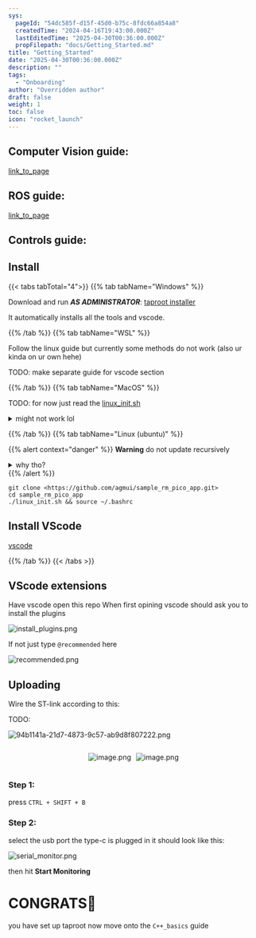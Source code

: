 ```yaml
---
sys:
  pageId: "54dc585f-d15f-45d0-b75c-8fdc66a854a8"
  createdTime: "2024-04-16T19:43:00.000Z"
  lastEditedTime: "2025-04-30T00:36:00.000Z"
  propFilepath: "docs/Getting_Started.md"
title: "Getting_Started"
date: "2025-04-30T00:36:00.000Z"
description: ""
tags:
  - "Onboarding"
author: "Overridden author"
draft: false
weight: 1
toc: false
icon: "rocket_launch"
---
```


## Computer Vision guide:

[link_to_page](86d45bc0-388b-4d26-8848-44f255f73d0e)

## ROS guide:

[link_to_page](3c76c1de-ec8f-46d6-8b0a-294005edc2d5)

## Controls guide:

## Install

{{< tabs tabTotal="4">}}
{{% tab tabName="Windows" %}}

Download and run _**AS ADMINISTRATOR**_: [taproot installer](https://github.com/Thornbots/TeachingFreshies/releases/tag/1.0)

It automatically installs all the tools and vscode.

{{% /tab %}}
{{% tab tabName="WSL" %}}

Follow the linux guide but currently some methods do not work (also ur kinda on ur own hehe)

TODO: make separate guide for vscode section

{{% /tab %}}
{{% tab tabName="MacOS" %}}

TODO: for now just read the [linux_init.sh](https://github.com/agmui/sample_rm_pico_app/blob/main/linux_init.sh)

<details>
<summary>might not work lol</summary>

`brew install libusb pkg-config`

Next install: [vscode](https://code.visualstudio.com/Download)

</details>

{{% /tab %}}
{{% tab tabName="Linux (ubuntu)" %}}

{{% alert context="danger" %}}
**Warning** do not update recursively
<details>
<summary>why tho?</summary>
There are some submodules that may go on for a while (like tinyusb) and I highly
recommend you don't need to get them.
If you want to see what submodules I update just look in `linux_init.sh`
</details>
{{% /alert %}}

```shell
git clone <https://github.com/agmui/sample_rm_pico_app.git>
cd sample_rm_pico_app
./linux_init.sh && source ~/.bashrc
```

## Install VScode

[vscode](https://code.visualstudio.com/Download)

{{% /tab %}}
{{< /tabs >}}

## VScode extensions

Have vscode open this repo
When first opining vscode should ask you to install the plugins

![install_plugins.png](https://prod-files-secure.s3.us-west-2.amazonaws.com/d518164a-d88e-44d1-a4ee-3adb3bd8bce0/89bd30f0-1825-4e77-867b-0a41ce370880/install_plugins.png?X-Amz-Algorithm=AWS4-HMAC-SHA256&X-Amz-Content-Sha256=UNSIGNED-PAYLOAD&X-Amz-Credential=ASIAZI2LB4665L22NB3K%2F20250508%2Fus-west-2%2Fs3%2Faws4_request&X-Amz-Date=20250508T200938Z&X-Amz-Expires=3600&X-Amz-Security-Token=IQoJb3JpZ2luX2VjENT%2F%2F%2F%2F%2F%2F%2F%2F%2F%2FwEaCXVzLXdlc3QtMiJHMEUCIQCbPf8zwckGAPKQZN3C9suXcr8k0rw9AJnf3BFftiQT3wIgbdDm%2BUs82jkquR51ERu%2BHaGIU1KDHVdGtL5Ef5uEnLoq%2FwMIfRAAGgw2Mzc0MjMxODM4MDUiDFCn%2FRaC0GUh54dZ1ircA9LUlVXJa%2BCiYzp6C%2FXC75XyHvmMewwV5BmTprqEn%2FGK6wAd1ce5IB9lGJOBN5poH8LexpecJbB9mhs9hE1WBR1d9ifebByIfUjDXxJB%2Foy3%2B0NdORRQ4X%2Fj9Y9fVYBKxO3hAc5R3C%2FsY9PDLGjSoS5Nd%2Biey1QJZ8Q2PGBz%2F%2BGbDHwont%2Fdg95UG7EpVaG7RevdL89t8Y8KegBpMOlp8I7BaWURLFAdG%2B7RhhgOwQKg1UHtvXiEaZEsqbf6CZG137jAmGGV%2Bjhm4QGRlnIEtbi0bCOKbIwyk6ya0dqMfsrgPlBe1m8n83XTMqEWImjOMaVKU1Q08rqfLa%2BVHPgN1%2Bn3J2x%2BCXNFOLYpZotMpDlPkfYhvepoX3%2BrJxkZm9z8tY7McfvCkvab61vlYcO2lPtKX9zf50xfuJsohAzdx4RU6PQ39Wih8152arW%2FCJ53B2H2Zgg5nsffngn7ewbUrq5d%2Bx2FV9IY0PmNKS8oP8euoljUgX6SaZhbJa6nGD2uGnOrst%2FdSEGl858cXJBj8KMmc2srYMssi6cTqLUiWFLrktZKP8UOdRdhMR7jHAThWf7xqASCdypL7FV9e52bicqmhJnfsFd%2B4GSveNMjpFwUqKVk6%2FW5%2BYoaGgsOMPiZ9MAGOqUB17qUV6I4xDVrLumxy1BibeeOew%2FACLHKHoRAx33yFFmNpIvKe%2B86KrSx01L1yjlNtit9oJfMjjlDmzdUJxRlN1yfZJyuMy0FC7r7scWWoMEiU5zajP3SK7Vc6Uy5cnUKybguhg%2FpHtmuVlF5RtWO7P1b6eRSwiLfyeCyEknNQECCbl5BFLBwsNqlOThf9IeFPgGj2HqzNmI%2BF5kjcIPXJ0zK%2B3dY&X-Amz-Signature=dfc7ef033dcd05fc4d47f898af87d8acb86fe73374a8ed54835dc17e247b4fab&X-Amz-SignedHeaders=host&x-id=GetObject)

If not just type `@recommended` here  

![recommended.png](https://prod-files-secure.s3.us-west-2.amazonaws.com/d518164a-d88e-44d1-a4ee-3adb3bd8bce0/61e661e9-5d85-4dfc-be0d-8d2097a5e793/recommended.png?X-Amz-Algorithm=AWS4-HMAC-SHA256&X-Amz-Content-Sha256=UNSIGNED-PAYLOAD&X-Amz-Credential=ASIAZI2LB4665L22NB3K%2F20250508%2Fus-west-2%2Fs3%2Faws4_request&X-Amz-Date=20250508T200938Z&X-Amz-Expires=3600&X-Amz-Security-Token=IQoJb3JpZ2luX2VjENT%2F%2F%2F%2F%2F%2F%2F%2F%2F%2FwEaCXVzLXdlc3QtMiJHMEUCIQCbPf8zwckGAPKQZN3C9suXcr8k0rw9AJnf3BFftiQT3wIgbdDm%2BUs82jkquR51ERu%2BHaGIU1KDHVdGtL5Ef5uEnLoq%2FwMIfRAAGgw2Mzc0MjMxODM4MDUiDFCn%2FRaC0GUh54dZ1ircA9LUlVXJa%2BCiYzp6C%2FXC75XyHvmMewwV5BmTprqEn%2FGK6wAd1ce5IB9lGJOBN5poH8LexpecJbB9mhs9hE1WBR1d9ifebByIfUjDXxJB%2Foy3%2B0NdORRQ4X%2Fj9Y9fVYBKxO3hAc5R3C%2FsY9PDLGjSoS5Nd%2Biey1QJZ8Q2PGBz%2F%2BGbDHwont%2Fdg95UG7EpVaG7RevdL89t8Y8KegBpMOlp8I7BaWURLFAdG%2B7RhhgOwQKg1UHtvXiEaZEsqbf6CZG137jAmGGV%2Bjhm4QGRlnIEtbi0bCOKbIwyk6ya0dqMfsrgPlBe1m8n83XTMqEWImjOMaVKU1Q08rqfLa%2BVHPgN1%2Bn3J2x%2BCXNFOLYpZotMpDlPkfYhvepoX3%2BrJxkZm9z8tY7McfvCkvab61vlYcO2lPtKX9zf50xfuJsohAzdx4RU6PQ39Wih8152arW%2FCJ53B2H2Zgg5nsffngn7ewbUrq5d%2Bx2FV9IY0PmNKS8oP8euoljUgX6SaZhbJa6nGD2uGnOrst%2FdSEGl858cXJBj8KMmc2srYMssi6cTqLUiWFLrktZKP8UOdRdhMR7jHAThWf7xqASCdypL7FV9e52bicqmhJnfsFd%2B4GSveNMjpFwUqKVk6%2FW5%2BYoaGgsOMPiZ9MAGOqUB17qUV6I4xDVrLumxy1BibeeOew%2FACLHKHoRAx33yFFmNpIvKe%2B86KrSx01L1yjlNtit9oJfMjjlDmzdUJxRlN1yfZJyuMy0FC7r7scWWoMEiU5zajP3SK7Vc6Uy5cnUKybguhg%2FpHtmuVlF5RtWO7P1b6eRSwiLfyeCyEknNQECCbl5BFLBwsNqlOThf9IeFPgGj2HqzNmI%2BF5kjcIPXJ0zK%2B3dY&X-Amz-Signature=149fd734c1d214716d6d73585398b10edf72df576dd16397d6d7ecdf2501b214&X-Amz-SignedHeaders=host&x-id=GetObject)

## Uploading

Wire the ST-link according to this:

TODO:

![94b1141a-21d7-4873-9c57-ab9d8f807222.png](https://prod-files-secure.s3.us-west-2.amazonaws.com/d518164a-d88e-44d1-a4ee-3adb3bd8bce0/e5fad17d-ab82-4300-9f4c-505ab4b1202c/94b1141a-21d7-4873-9c57-ab9d8f807222.png?X-Amz-Algorithm=AWS4-HMAC-SHA256&X-Amz-Content-Sha256=UNSIGNED-PAYLOAD&X-Amz-Credential=ASIAZI2LB4665L22NB3K%2F20250508%2Fus-west-2%2Fs3%2Faws4_request&X-Amz-Date=20250508T200938Z&X-Amz-Expires=3600&X-Amz-Security-Token=IQoJb3JpZ2luX2VjENT%2F%2F%2F%2F%2F%2F%2F%2F%2F%2FwEaCXVzLXdlc3QtMiJHMEUCIQCbPf8zwckGAPKQZN3C9suXcr8k0rw9AJnf3BFftiQT3wIgbdDm%2BUs82jkquR51ERu%2BHaGIU1KDHVdGtL5Ef5uEnLoq%2FwMIfRAAGgw2Mzc0MjMxODM4MDUiDFCn%2FRaC0GUh54dZ1ircA9LUlVXJa%2BCiYzp6C%2FXC75XyHvmMewwV5BmTprqEn%2FGK6wAd1ce5IB9lGJOBN5poH8LexpecJbB9mhs9hE1WBR1d9ifebByIfUjDXxJB%2Foy3%2B0NdORRQ4X%2Fj9Y9fVYBKxO3hAc5R3C%2FsY9PDLGjSoS5Nd%2Biey1QJZ8Q2PGBz%2F%2BGbDHwont%2Fdg95UG7EpVaG7RevdL89t8Y8KegBpMOlp8I7BaWURLFAdG%2B7RhhgOwQKg1UHtvXiEaZEsqbf6CZG137jAmGGV%2Bjhm4QGRlnIEtbi0bCOKbIwyk6ya0dqMfsrgPlBe1m8n83XTMqEWImjOMaVKU1Q08rqfLa%2BVHPgN1%2Bn3J2x%2BCXNFOLYpZotMpDlPkfYhvepoX3%2BrJxkZm9z8tY7McfvCkvab61vlYcO2lPtKX9zf50xfuJsohAzdx4RU6PQ39Wih8152arW%2FCJ53B2H2Zgg5nsffngn7ewbUrq5d%2Bx2FV9IY0PmNKS8oP8euoljUgX6SaZhbJa6nGD2uGnOrst%2FdSEGl858cXJBj8KMmc2srYMssi6cTqLUiWFLrktZKP8UOdRdhMR7jHAThWf7xqASCdypL7FV9e52bicqmhJnfsFd%2B4GSveNMjpFwUqKVk6%2FW5%2BYoaGgsOMPiZ9MAGOqUB17qUV6I4xDVrLumxy1BibeeOew%2FACLHKHoRAx33yFFmNpIvKe%2B86KrSx01L1yjlNtit9oJfMjjlDmzdUJxRlN1yfZJyuMy0FC7r7scWWoMEiU5zajP3SK7Vc6Uy5cnUKybguhg%2FpHtmuVlF5RtWO7P1b6eRSwiLfyeCyEknNQECCbl5BFLBwsNqlOThf9IeFPgGj2HqzNmI%2BF5kjcIPXJ0zK%2B3dY&X-Amz-Signature=2dadd4cfca671866d537fab5982673aca147d8cfd0c4ec11a555f4528ff9be06&X-Amz-SignedHeaders=host&x-id=GetObject)

<div style="display: flex;flex-direction: row; column-gap:10px; max-width: 630px;justify-content: center;">
<div>

![image.png](https://prod-files-secure.s3.us-west-2.amazonaws.com/d518164a-d88e-44d1-a4ee-3adb3bd8bce0/210ecb78-1116-4d7b-b9b7-2292f66fa2c2/image.png?X-Amz-Algorithm=AWS4-HMAC-SHA256&X-Amz-Content-Sha256=UNSIGNED-PAYLOAD&X-Amz-Credential=ASIAZI2LB466XKMXR37G%2F20250508%2Fus-west-2%2Fs3%2Faws4_request&X-Amz-Date=20250508T200944Z&X-Amz-Expires=3600&X-Amz-Security-Token=IQoJb3JpZ2luX2VjENT%2F%2F%2F%2F%2F%2F%2F%2F%2F%2FwEaCXVzLXdlc3QtMiJHMEUCIEm0iXi2aZcSr7oeV61PpDY%2BKcDFCIzeFr19HcD5Whb6AiEA1QF8hb0oWRb6MNFGfMGjQohJNz2x6bqJXWCTEoMkQf8q%2FwMIfRAAGgw2Mzc0MjMxODM4MDUiDJrkjRsjYD%2B0m8PLqyrcAz6ECLESWtKQCZnA%2FdMHxronyK2FFD7dxLBXp3jvibWxgPyovozXJCpvd2lwVLxiolD3Wo3heAA353ilPlCB2FvX4In6OSKzVHmZtFj8VxeCAlZcZVqpCZYW%2F9zVOrnwNjaGJMRin0oATQguWpTyBLB3oOwCFJJxTIbraFYz1e3tU8aQVU7wD%2BeccMoj3XB7IZFL8a9GFPO60ZgN9zsTEiqeEEuYlZHQuR7f3xZ9%2BZm99jSI5C%2FWVWPrvxPAk7chwF4xVLdGnIqumvDxd9IdyyLhv%2B3COM4CH9tfMyrO0%2BKJclism%2FqonJtSyTLS%2Fn45fVYtMFn1HOpozcUlDmeEHh%2FA1VpWEWQDW%2F74HDvDY7nOqClNrwGvWaxMRUmxTAfiEgI5vKKFX4w9VJZvob9GKV%2F28wgppHKyOcXKfI8jyMa2m91CgwxQEIxDIpARcVTLYOH%2BHpU32XaVm540fbrHdjArgmw5g0wmSQPwSNud8yPzgap4hvZ2EukbYJ4ItRQ3Yi1H90NwMtYdU9d0nfigxfALfihUJdRwwyHZ26Lr8b0fQuxkPPEfJjiBHx1LHR4FX14Z3P0D4X7QAILLhqxbp06AOfckY42U3LnBRanEjC7uc0aCoBXhghVowrYCML6Z9MAGOqUBc2vqZydQZy%2Fxt3IQ8%2B1ugCxSLdeYtxhL5mNMtW3psidgx69vheAUORFE4yLwDRAkCgNfKZJfXZSj7lA7b4mGUYTkxVjKBB7auxH0A96RmmCNNMwNyHUa6bJDkvIoeXxLRt0FGtf5%2BXZwwTRJorNb4VPASU7Q2kNuMVz1OY594CP1Yottwxw4jzQmYl9Dl8M%2FtxVulIfKpPHOsqJIo1bpjfJXHCFl&X-Amz-Signature=8b415b13d51cf2d4ca5130b9c1e613a2ef4a4e979bea18856ecbf96680e0b4ba&X-Amz-SignedHeaders=host&x-id=GetObject)

</div>
<div>

![image.png](https://prod-files-secure.s3.us-west-2.amazonaws.com/d518164a-d88e-44d1-a4ee-3adb3bd8bce0/33a0fd0f-8ca6-4a86-8e09-26e95ded1fff/image.png?X-Amz-Algorithm=AWS4-HMAC-SHA256&X-Amz-Content-Sha256=UNSIGNED-PAYLOAD&X-Amz-Credential=ASIAZI2LB466WDODSCFZ%2F20250508%2Fus-west-2%2Fs3%2Faws4_request&X-Amz-Date=20250508T200945Z&X-Amz-Expires=3600&X-Amz-Security-Token=IQoJb3JpZ2luX2VjENT%2F%2F%2F%2F%2F%2F%2F%2F%2F%2FwEaCXVzLXdlc3QtMiJHMEUCICXKztrC1JI7pmgifq3bGCdOmWlFthIoM3QO3rez4FkRAiEAxlIevRj3uS5W8YLw2eK5dLIDsXUcoQH%2F6ThU%2F0CG8eoq%2FwMIfRAAGgw2Mzc0MjMxODM4MDUiDGJ1rJz0RURACJqrsyrcAyvWVPmRdr2l6FzKa2joFPz0nwaz79fwm%2FgV9pPZkwa%2BLrNiIho5b%2FPRfyiT0HmRMgAvjOtHTMABzn4ZRlBUcbh6bdk853i0mLwL9sOKr1qiuVCBvdTue3ffiPrWfsQ%2BkLoQXqPP8nTs9QHEDZ5muwKps%2BqbvPXp%2FysvXvjNbHhYQKk4pdNQLyue5wlBKEx%2Fwx%2BZRa2yOSsSY8GkeUoiLWwt12evLO7BTHQIm8INaRKfqZrQbpd9YLNbArs2xd1s6TzD02AGak0ca63EW87vbRzXgzpcPg%2F44o7uqpkp7oe%2FDN8DDbeD5PFSNiqhu6NxMsexKhE1h4tI74vVuhjuXlE8F%2F9kYs%2Fo0yJZqm4Zs3KLkTTmF%2BzGAqNr%2BCOBH0bz5GhX6%2BGZfbOuP4wcN22FuHzRHSUKjlVNS6D%2F0DLk%2BxkgmydAd4r1bB0iCxnEIHn4rN5WlbHIOs5GFFnSbcbIVx%2BrtbD9WqyXS%2Frt0NhBlHsMqjfmkfSTPMethpx99caP3aBP0tXTY44lMXuS%2Fbu17VgRacs71z1eAreBuksXhq1jFTAgqUnlcgTUTCNIJqmhLB6a13qygk7JveyNY0xYs%2BDQuwS78ikh4xMAHgKBxcqvla%2BCS4fjGhU2VZyAMLyZ9MAGOqUB6i5gUvb%2BoWrRgM238B9uxzTnJkgTRX8vcKlo1lOr2w2BXPeznNmbB2S4YC3L3EiHA%2FP9rGGH4%2BBYATqTw6scGdUALubSEWaHUpZBhNLeJ0lQMET9y3%2F8k97QuuzECmJhjo23RXEM3cIzWqs%2Bycsen4Ei7Nfn2fpuxXEd8sdMw6AbCtpyXWY2%2FwkWIbFe2gGNJXMqNv1FMXpwyCuL3b3XQQOzUi%2F0&X-Amz-Signature=85ba678fd6f9b53ed4f81b3091e128b946ca0b32824435c4b772a094f8e30dcc&X-Amz-SignedHeaders=host&x-id=GetObject)

</div>
</div>

### Step 1:

press `CTRL + SHIFT + B`

### Step 2:

select the usb port the type-c is plugged in it should look like this:

![serial_monitor.png](https://prod-files-secure.s3.us-west-2.amazonaws.com/d518164a-d88e-44d1-a4ee-3adb3bd8bce0/f03f4774-05d4-4393-b6a0-d5efb6d315ab/serial_monitor.png?X-Amz-Algorithm=AWS4-HMAC-SHA256&X-Amz-Content-Sha256=UNSIGNED-PAYLOAD&X-Amz-Credential=ASIAZI2LB4665L22NB3K%2F20250508%2Fus-west-2%2Fs3%2Faws4_request&X-Amz-Date=20250508T200938Z&X-Amz-Expires=3600&X-Amz-Security-Token=IQoJb3JpZ2luX2VjENT%2F%2F%2F%2F%2F%2F%2F%2F%2F%2FwEaCXVzLXdlc3QtMiJHMEUCIQCbPf8zwckGAPKQZN3C9suXcr8k0rw9AJnf3BFftiQT3wIgbdDm%2BUs82jkquR51ERu%2BHaGIU1KDHVdGtL5Ef5uEnLoq%2FwMIfRAAGgw2Mzc0MjMxODM4MDUiDFCn%2FRaC0GUh54dZ1ircA9LUlVXJa%2BCiYzp6C%2FXC75XyHvmMewwV5BmTprqEn%2FGK6wAd1ce5IB9lGJOBN5poH8LexpecJbB9mhs9hE1WBR1d9ifebByIfUjDXxJB%2Foy3%2B0NdORRQ4X%2Fj9Y9fVYBKxO3hAc5R3C%2FsY9PDLGjSoS5Nd%2Biey1QJZ8Q2PGBz%2F%2BGbDHwont%2Fdg95UG7EpVaG7RevdL89t8Y8KegBpMOlp8I7BaWURLFAdG%2B7RhhgOwQKg1UHtvXiEaZEsqbf6CZG137jAmGGV%2Bjhm4QGRlnIEtbi0bCOKbIwyk6ya0dqMfsrgPlBe1m8n83XTMqEWImjOMaVKU1Q08rqfLa%2BVHPgN1%2Bn3J2x%2BCXNFOLYpZotMpDlPkfYhvepoX3%2BrJxkZm9z8tY7McfvCkvab61vlYcO2lPtKX9zf50xfuJsohAzdx4RU6PQ39Wih8152arW%2FCJ53B2H2Zgg5nsffngn7ewbUrq5d%2Bx2FV9IY0PmNKS8oP8euoljUgX6SaZhbJa6nGD2uGnOrst%2FdSEGl858cXJBj8KMmc2srYMssi6cTqLUiWFLrktZKP8UOdRdhMR7jHAThWf7xqASCdypL7FV9e52bicqmhJnfsFd%2B4GSveNMjpFwUqKVk6%2FW5%2BYoaGgsOMPiZ9MAGOqUB17qUV6I4xDVrLumxy1BibeeOew%2FACLHKHoRAx33yFFmNpIvKe%2B86KrSx01L1yjlNtit9oJfMjjlDmzdUJxRlN1yfZJyuMy0FC7r7scWWoMEiU5zajP3SK7Vc6Uy5cnUKybguhg%2FpHtmuVlF5RtWO7P1b6eRSwiLfyeCyEknNQECCbl5BFLBwsNqlOThf9IeFPgGj2HqzNmI%2BF5kjcIPXJ0zK%2B3dY&X-Amz-Signature=8201a5cf5ef59e1671c752ce4a298dbe6895cd6fc36d3dad777f571100e61fe0&X-Amz-SignedHeaders=host&x-id=GetObject)

then hit **Start Monitoring**

# CONGRATS🎉

you have set up taproot now move onto the `C++_basics` guide
